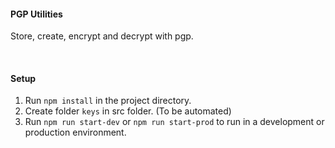#### PGP Utilities
Store, create, encrypt and decrypt with pgp.

&nbsp;
#### Setup
1. Run `npm install` in the project directory.
2. Create folder `keys` in src folder. (To be automated)
3. Run `npm run start-dev` or `npm run start-prod` to run in a development or production environment.
